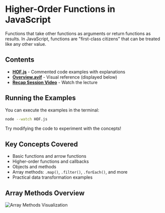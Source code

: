 # Higher-Order Functions in JavaScript

Functions that take other functions as arguments or return functions as results. In JavaScript, functions are "first-class citizens" that can be treated like any other value.

## Contents

- **[HOF.js](./HOF.js)** - Commented code examples with explanations
- **[Overview.avif](./Overview.avif)** - Visual reference (displayed below)
- **[Recap Session Video](https://drive.google.com/file/d/17EuVzFofMNkKIocvagwhxQxWK9M6mKIf/view?usp=drive_link)** - Watch the lecture

## Running the Examples

You can execute the examples in the terminal:

```bash
node --watch HOF.js
```

Try modifying the code to experiment with the concepts!

## Key Concepts Covered

- Basic functions and arrow functions
- Higher-order functions and callbacks
- Objects and methods
- Array methods: `.map()`, `.filter()`, `.forEach()`, and more
- Practical data transformation examples

## Array Methods Overview

![Array Methods Visualization](./Overview.avif)
